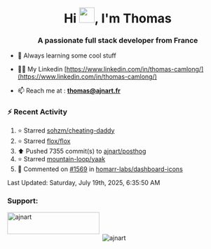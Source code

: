 <h1 align="center">Hi <img height="35px" src="https://raw.githubusercontent.com/MartinHeinz/MartinHeinz/master/wave.gif" width="35px"/>, I'm Thomas</h1>
<h3 align="center">A passionate full stack developer from France</h3>

- 🌱 Always learning some cool stuff 

- 👨‍💻 My Linkedin [https://www.linkedin.com/in/thomas-camlong/](https://www.linkedin.com/in/thomas-camlong/)

- 📫 Reach me at : **thomas@ajnart.fr**

### :zap: Recent Activity

<!--RECENT_ACTIVITY:start-->
1. ⭐ Starred [sohzm/cheating-daddy](https://github.com/sohzm/cheating-daddy)<br>
2. ⭐ Starred [flox/flox](https://github.com/flox/flox)<br>
3. ⬆️ Pushed 7355 commit(s) to [ajnart/posthog](https://github.com/ajnart/posthog)<br>
4. ⭐ Starred [mountain-loop/yaak](https://github.com/mountain-loop/yaak)<br>
5. 💬 Commented on [#1569](https://github.com/homarr-labs/dashboard-icons/issues/1569#issuecomment-2991196838) in [homarr-labs/dashboard-icons](https://github.com/homarr-labs/dashboard-icons)<br>
<!--RECENT_ACTIVITY:end-->

<!--RECENT_ACTIVITY:last_update-->
Last Updated: Saturday, July 19th, 2025, 6:35:50 AM
<!--RECENT_ACTIVITY:last_update_end-->
<h3 align="left">Support:</h3>
<p><a href="https://ko-fi.com/ajnart"> <img align="left" src="https://cdn.ko-fi.com/cdn/kofi3.png?v=3" height="50" width="210" alt="ajnart" /></a></p><br><br>

<p>&nbsp;<img align="center" src="https://github-readme-stats.vercel.app/api?username=ajnart&show_icons=true&theme=tokyonight&locale=en" alt="ajnart" /></p>
